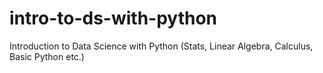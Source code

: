 # intro-to-ds-with-python
Introduction to Data Science with Python (Stats, Linear Algebra, Calculus, Basic Python etc.)
